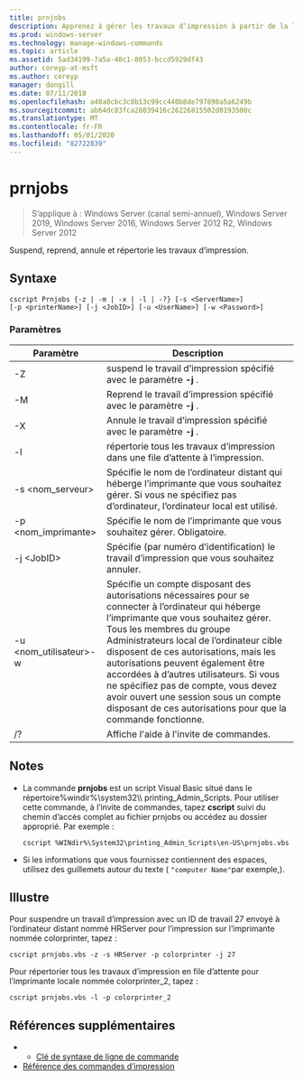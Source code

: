 ```yaml
---
title: prnjobs
description: Apprenez à gérer les travaux d’impression à partir de la ligne de commande.
ms.prod: windows-server
ms.technology: manage-windows-commands
ms.topic: article
ms.assetid: 5ad34199-7a5a-40c1-8053-bccd5929df43
author: coreyp-at-msft
ms.author: coreyp
manager: dongill
ms.date: 07/11/2018
ms.openlocfilehash: a40a8cbc3c8b13c99cc440b8de797898a5a6249b
ms.sourcegitcommit: ab64dc83fca28039416c26226815502d0193500c
ms.translationtype: MT
ms.contentlocale: fr-FR
ms.lasthandoff: 05/01/2020
ms.locfileid: "82722839"
---
```

# <a name="prnjobs"></a>prnjobs

> S’applique à : Windows Server (canal semi-annuel), Windows Server 2019, Windows Server 2016, Windows Server 2012 R2, Windows Server 2012

Suspend, reprend, annule et répertorie les travaux d’impression.

## <a name="syntax"></a>Syntaxe
```
cscript Prnjobs {-z | -m | -x | -l | -?} [-s <ServerName>] 
[-p <printerName>] [-j <JobID>] [-u <UserName>] [-w <Password>]
```

### <a name="parameters"></a>Paramètres

|          Paramètre           |                                                                                                                                                                                        Description                                                                                                                                                                                        |
|------------------------------|-------------------------------------------------------------------------------------------------------------------------------------------------------------------------------------------------------------------------------------------------------------------------------------------------------------------------------------------------------------------------------------------|
|              -Z              |                                                                                                                                                                 suspend le travail d’impression spécifié avec le paramètre **-j** .                                                                                                                                                                 |
|              -M              |                                                                                                                                                                Reprend le travail d’impression spécifié avec le paramètre **-j** .                                                                                                                                                                 |
|              -X              |                                                                                                                                                                Annule le travail d’impression spécifié avec le paramètre **-j** .                                                                                                                                                                 |
|              -l              |                                                                                                                                                                        répertorie tous les travaux d’impression dans une file d’attente à l’impression.                                                                                                                                                                         |
|       -s \<nom_serveur>       |                                                                                                                  Spécifie le nom de l’ordinateur distant qui héberge l’imprimante que vous souhaitez gérer. Si vous ne spécifiez pas d’ordinateur, l’ordinateur local est utilisé.                                                                                                                  |
|      -p \<nom_imprimante>       |                                                                                                                                                           Spécifie le nom de l’imprimante que vous souhaitez gérer. Obligatoire.                                                                                                                                                            |
|         -j \<JobID>          |                                                                                                                                                                Spécifie (par numéro d’identification) le travail d’impression que vous souhaitez annuler.                                                                                                                                                                 |
| -u \<nom_utilisateur>-w<Password> | Spécifie un compte disposant des autorisations nécessaires pour se connecter à l’ordinateur qui héberge l’imprimante que vous souhaitez gérer. Tous les membres du groupe Administrateurs local de l’ordinateur cible disposent de ces autorisations, mais les autorisations peuvent également être accordées à d’autres utilisateurs. Si vous ne spécifiez pas de compte, vous devez avoir ouvert une session sous un compte disposant de ces autorisations pour que la commande fonctionne. |
|              /?              |                                                                                                                                                                           Affiche l'aide à l'invite de commandes.                                                                                                                                                                            |

## <a name="remarks"></a>Notes 
-   La commande **prnjobs** est un script Visual Basic situé dans le répertoire%windir%\system32\\\ <language> printing_Admin_Scripts. Pour utiliser cette commande, à l’invite de commandes, tapez **cscript** suivi du chemin d’accès complet au fichier prnjobs ou accédez au dossier approprié. Par exemple :
    ```
    cscript %WINdir%\System32\printing_Admin_Scripts\en-US\prnjobs.vbs
    ```
-   Si les informations que vous fournissez contiennent des espaces, utilisez des guillemets autour du texte ( `"computer Name"`par exemple,).

## <a name="examples"></a><a name="BKMK_examples"></a>Illustre
Pour suspendre un travail d’impression avec un ID de travail 27 envoyé à l’ordinateur distant nommé HRServer pour l’impression sur l’imprimante nommée colorprinter, tapez :
```
cscript prnjobs.vbs -z -s HRServer -p colorprinter -j 27
```
Pour répertorier tous les travaux d’impression en file d’attente pour l’imprimante locale nommée colorprinter_2, tapez :
```
cscript prnjobs.vbs -l -p colorprinter_2
```

## <a name="additional-references"></a>Références supplémentaires

-   - [Clé de syntaxe de ligne de commande](command-line-syntax-key.md)
-   [Référence des commandes d’impression](print-command-reference.md)
